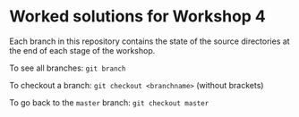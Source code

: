 # Worked solutions for Workshop 4
Each branch in this repository contains the state of the source directories at the end of each stage of the workshop.

To see all branches: `git branch`

To checkout a branch: `git checkout <branchname>` (without brackets)

To go back to the `master` branch: `git checkout master`
